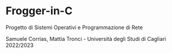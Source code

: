 # Frogger-in-C
Progetto di Sistemi Operativi e Programmazione di Rete

Samuele Corrias, Mattia Tronci - Università degli Studi di Cagliari 2022/2023
